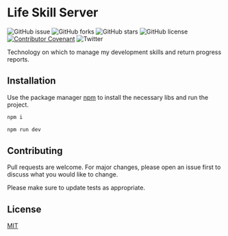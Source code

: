 # Life Skill Server

![GitHub issue](https://img.shields.io/github/issues/faelfer/life-skill-server)
![GitHub forks](https://img.shields.io/github/forks/faelfer/life-skill-server)
![GitHub stars](https://img.shields.io/github/stars/faelfer/life-skill-server)
![GitHub license](https://img.shields.io/github/license/faelfer/life-skill-server)
[![Contributor Covenant](https://img.shields.io/badge/Contributor%20Covenant-v2.0%20adopted-ff69b4.svg)](CODE_OF_CONDUCT.md)
![Twitter](https://img.shields.io/twitter/url?style=social&url=https%3A%2F%2Ftwitter.com%2Ffael_fer)

Technology on which to manage my development skills and return progress reports.

## Installation

Use the package manager [npm](https://www.npmjs.com/) to install the necessary libs and run the project.

```bash
npm i
```
```bash
npm run dev
```

## Contributing
Pull requests are welcome. For major changes, please open an issue first to discuss what you would like to change.

Please make sure to update tests as appropriate.

## License
[MIT](https://choosealicense.com/licenses/mit/)